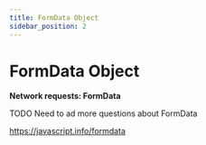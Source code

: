 ```yaml
---
title: FormData Object
sidebar_position: 2
---
```


# FormData Object

**Network requests: FormData**

TODO Need to ad more questions about FormData

<https://javascript.info/formdata>

